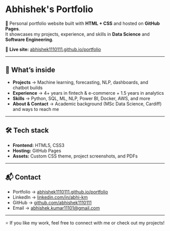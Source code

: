 # Abhishek's Portfolio

🚀 Personal portfolio website built with **HTML + CSS** and hosted on **GitHub Pages**.  
It showcases my projects, experience, and skills in **Data Science** and **Software Engineering**.

🔗 **Live site:** [abhishek1110111.github.io/portfolio](https://abhishek1110111.github.io/portfolio/)

---

## 📌 What’s inside

- **Projects** → Machine learning, forecasting, NLP, dashboards, and chatbot builds  
- **Experience** → 4+ years in fintech & e-commerce + 1.5 years in analytics  
- **Skills** → Python, SQL, ML, NLP, Power BI, Docker, AWS, and more  
- **About & Contact** → Academic background (MSc Data Science, Cardiff) and ways to reach me  

---

## 🛠 Tech stack

- **Frontend:** HTML5, CSS3  
- **Hosting:** GitHub Pages  
- **Assets:** Custom CSS theme, project screenshots, and PDFs  

---

## 📬 Contact

- Portfolio → [abhishek1110111.github.io/portfolio](https://abhishek1110111.github.io/portfolio/)  
- LinkedIn → [linkedin.com/in/abhi-km](https://www.linkedin.com/in/abhi-km/)  
- GitHub → [github.com/abhishek1110111](https://github.com/abhishek1110111)  
- Email → abhishek.kumar11101@gmail.com  

---

⭐ If you like my work, feel free to connect with me or check out my projects!
